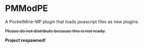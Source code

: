 PMModPE
===
A PocketMine-MP plugin that loads javascript files as new plugins.

~~Please do not distribute because this is not ready.~~

**Project respawned!**
